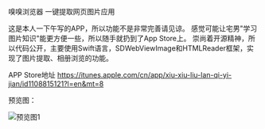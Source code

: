 
嗅嗅浏览器 一键提取网页图片应用

这是本人一下午写的APP，所以功能不是非常完善请见谅。
感觉可能让宅男"学习图片知识"能更方便一些，所以随手就扔到了App Store上。
崇尚着开源精神，所以代码公开，主要使用Swift语言，SDWebViewImage和HTMLReader框架，实现了图片提取、相册浏览的功能。

APP Store地址
https://itunes.apple.com/cn/app/xiu-xiu-liu-lan-qi-yi-jian/id1108815121?l=en&mt=8

预览图：

![预览图1](http://a3.mzstatic.com/us/r30/Purple30/v4/57/49/89/57498970-efcc-b525-2560-bb8a4a061890/screen322x572.jpeg)
